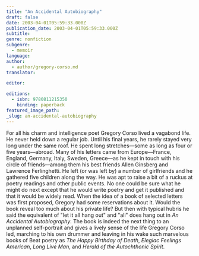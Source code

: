 ```yaml
---
title: "An Accidental Autobiography"
draft: false
date: 2003-04-01T05:59:33.000Z
publication_date: 2003-04-01T05:59:33.000Z
subtitle:
genre: nonfiction
subgenre:
  - memoir
language:
author:
  - author/gregory-corso.md
translator:

editor:

editions:
  - isbn: 9780811215350
    binding: paperback
featured_image_path:
_slug: an-accidental-autobiography
---
```


For all his charm and intelligence poet Gregory Corso lived a vagabond life. He never held down a regular job. Until his final years, he rarely stayed very long under the same roof. He spent long stretches––some as long as four or five years––abroad. Many of his letters came from Europe––France, England, Germany, Italy, Sweden, Greece––as he kept in touch with his circle of friends––among them his best friends Allen Ginsberg and Lawrence Ferlinghetti. He left (or was left by) a number of girlfriends and he gathered five children along the way. He was apt to raise a bit of a ruckus at poetry readings and other public events. No one could be sure what he might do next except that he would write poetry and get it published and that it would be widely read. When the idea of a book of selected letters was first proposed, Gregory had some reservations about it. Would the book reveal too much about his private life? But then with typical hubris he said the equivalent of "let it all hang out" and "all" does hang out in _An Accidental Autobiography_. The book is indeed the next thing to an unplanned self-portrait and gives a lively sense of the life Gregory Corso led, marching to his own drummer and leaving in his wake such marvelous books of Beat poetry as _The Happy Birthday of Death_, _Elegiac Feelings American_, _Long Live Man_, and _Herald of the Autochthonic Spirit_.

